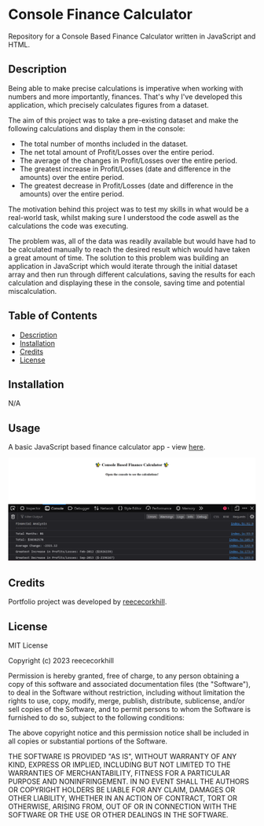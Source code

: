 # Console Finance Calculator
Repository for a Console Based Finance Calculator written in JavaScript and HTML.

## Description

Being able to make precise calculations is imperative when working with numbers and more importantly, finances. That's why I've developed this application, which precisely calculates figures from a dataset.

The aim of this project was to take a pre-existing dataset and make the following calculations and display them in the console:

- The total number of months included in the dataset.
- The net total amount of Profit/Losses over the entire period.
- The average of the changes in Profit/Losses over the entire period.
- The greatest increase in Profit/Losses (date and difference in the amounts) over the entire period.
- The greatest decrease in Profit/Losses (date and difference in the amounts) over the entire period.

The motivation behind this project was to test my skills in what would be a real-world task, whilst making sure I understood the code aswell as the calculations the code was executing.

The problem was, all of the data was readily available but would have had to be calculated manually to reach the desired result which would have taken a great amount of time. The solution to this problem was building an application in JavaScript which would iterate through the initial dataset array and then run through different calculations, saving the results for each calculation and displaying these in the console, saving time and potential miscalculation.

## Table of Contents

- [Description](#description)
- [Installation](#installation)
- [Credits](#credits)
- [License](#license)

## Installation

N/A

## Usage

A basic JavaScript based finance calculator app - view <a href="https://reececorkhill.github.io/Console-Finances/"> here</a>.

![Screenshot of finance calculator homepage.](images/Console-Finance.PNG)

## Credits

Portfolio project was developed by <a href="https://github.com/reececorkhill">reececorkhill</a>.

## License

MIT License

Copyright (c) 2023 reececorkhill

Permission is hereby granted, free of charge, to any person obtaining a copy
of this software and associated documentation files (the "Software"), to deal
in the Software without restriction, including without limitation the rights
to use, copy, modify, merge, publish, distribute, sublicense, and/or sell
copies of the Software, and to permit persons to whom the Software is
furnished to do so, subject to the following conditions:

The above copyright notice and this permission notice shall be included in all
copies or substantial portions of the Software.

THE SOFTWARE IS PROVIDED "AS IS", WITHOUT WARRANTY OF ANY KIND, EXPRESS OR
IMPLIED, INCLUDING BUT NOT LIMITED TO THE WARRANTIES OF MERCHANTABILITY,
FITNESS FOR A PARTICULAR PURPOSE AND NONINFRINGEMENT. IN NO EVENT SHALL THE
AUTHORS OR COPYRIGHT HOLDERS BE LIABLE FOR ANY CLAIM, DAMAGES OR OTHER
LIABILITY, WHETHER IN AN ACTION OF CONTRACT, TORT OR OTHERWISE, ARISING FROM,
OUT OF OR IN CONNECTION WITH THE SOFTWARE OR THE USE OR OTHER DEALINGS IN THE
SOFTWARE.
